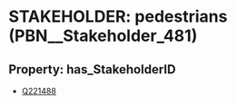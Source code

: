 # STAKEHOLDER: __pedestrians__ (PBN__Stakeholder_481)

## Property: has_StakeholderID

* [Q221488](Q221488)

